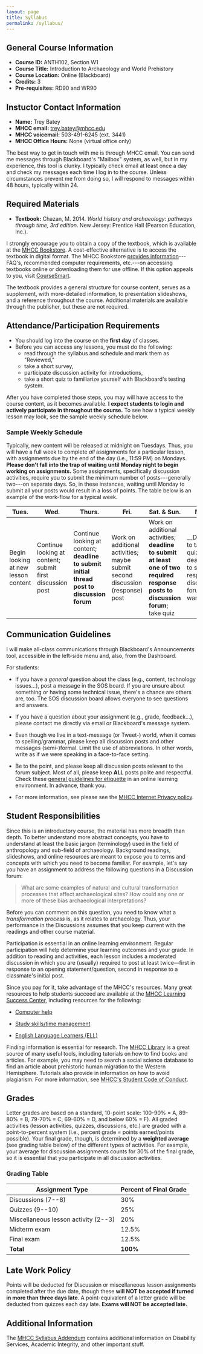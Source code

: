 ```yaml
---
layout: page
title: Syllabus
permalink: /syllabus/
---
```


## General Course Information

- **Course ID:**  ANTH102, Section W1
- **Course Title:** Introduction to Archaeology and World Prehistory
- **Course Location:** Online (Blackboard)
- **Credits:** 3
- **Pre-requisites:** RD90 and WR90


## Instuctor Contact Information

- **Name:** Trey Batey
- **MHCC email:** <trey.batey@mhcc.edu>
- **MHCC voicemail:** 503-491-6245 (ext. 3441)
- **MHCC Office Hours:** None (virtual office only)

The best way to get in touch with me is through MHCC email. You can send me messages through Blackboard's "Mailbox" system, as well, but in my experience, this tool is clunky. I typically check email at least once a day and check my messages each time I log in to the course. Unless circumstances prevent me from doing so, I will respond to messages within 48 hours, typically within 24.


## Required Materials
 
- **Textbook:**  Chazan, M. 2014. _World history and archaeology: pathways through time, 3rd edition_. New Jersey: Prentice Hall (Pearson Education, Inc.).
 
I strongly encourage you to obtain a copy of the textbook, which is available at the [MHCC Bookstore](http://www.bookstore.mhcc.cc.or.us/buy_main.asp?). A cost-effective alternative is to access the textbook in digital format. The MHCC Bookstore [provides information](http://www.bookstore.mhcc.cc.or.us/about_jumpbooks.asp?)---FAQ's, recommended computer requirements, etc.---on accessing textbooks online or downloading them for use offline. If this option appeals to you, visit [CourseSmart](http://www.coursesmart.com/IR/3058874/9780205953400?__hdv=6.8). 

The textbook provides a general structure for course content, serves as a supplement, with more-detailed information, to presentation slideshows, and a reference throughout the course. Additional materials are available through the publisher, but these are not required.


## Attendance/Participation Requirements
 
* You should log into the course on the __first day__ of classes.
* Before you can access any lessons, you must do the following:
    + read through the syllabus and schedule and mark them as "Reviewed,"
    + take a short survey,
    + participate discussion activity for introductions,
    + take a short quiz to familiarize yourself with Blackboard's testing system.
  
After you have completed those steps, you may will have access to the course content, as it becomes available. __I expect students to login and actively participate in throughout the course.__ To see how a typical weekly lesson may look, see the sample weekly schedule below.

### Sample Weekly Schedule
Typically, new content will be released at midnight on Tuesdays. Thus, you will have a full week to complete _all_ assignments for a particular lesson, with assignments due by the end of the day (i.e., 11:59 PM) on Mondays. __Please don't fall into the trap of waiting until Monday night to begin working on assignments.__ Some assignments, specifically discussion activities, require you to submit the minimum number of posts---generally two---on separate days. So, in these instances, waiting until Monday to submit all your posts would result in a loss of points. The table below is an example of the work-flow for a typical week.

Tues. | Wed. | Thurs. | Fri. | Sat. & Sun. | Mon.
----- | ---- | ------ | ---- | ---------- | ----
Begin looking at new lesson content | Continue looking at content; submit first discussion post | Continue looking at content; __deadline to submit initial thread post to discussion forum__ | Work on additional activities; maybe submit second discussion (response) post | Work on additional activities; __deadline to submit at least one of two required response posts to discussion forum__; take quiz | __Deadline to take quiz; deadline to submit respond to discussion forum as wanted


## Communication Guidelines
 
I will make all-class communications through Blackboard's Announcements tool, accessible in the left-side menu and, also, from the Dashboard.

For students:

- If you have a _general_ question about the class (e.g., content, technology issues...), post a message in the SOS board. If you are unsure about something or having some technical issue, there's a chance are others are, too.  The SOS discussion board allows everyone to see questions and answers.

- If you have a question about your assignment (e.g., grade, feedback…), please contact me directly via email or Blackboard's message system.

- Even though we live in a text-message (or Tweet-) world, when it comes to spelling/grammar, please keep all discussion posts and other messages (semi-)formal. Limit the use of abbreviations. In other words, write as if we were speaking in a face-to-face setting.

- Be to the point, and please keep all discussion posts relevant to the forum subject. Most of all, please keep __ALL__ posts polite and respectful. Check these [general guidelines for etiquette](http://online.uwc.edu/technology/etiquette) in an online learning environment. In advance, thank you.

- For more information, see please see the [MHCC Internet Privacy policy](http://www.mhcc.edu/privacy.aspx).


## Student Responsibilities
 
Since this is an introductory course, the material has more breadth than depth. To better understand more abstract concepts, you have to understand at least the basic jargon (terminology) used in the field of anthropology and sub-field of archaeology. Background readings, slideshows, and online resources are meant to expose you to terms and concepts with which you need to become familiar. For example, let's say you have an assignment to address the following questions in a Discussion forum:
 
> What are some examples of natural and cultural transformation processes that affect archaeological sites? How could any one or more of these bias archaeological interpretations?
 
Before you can comment on this question, you need to know what a _transformation process_ is, as it relates to archaeology. Thus, your performance in the Discussions assumes that you keep current with the readings and other course material.
 
Participation is essential in an online learning environment. Regular participation will help determine your learning outcomes and your grade. In addition to reading and activities, each lesson includes a moderated discussion in which you are (usually) required to post at least twice—first in response to an opening statement/question, second in response to a classmate's initial post.
 
Since you pay for it, take advantage of the MHCC's resources. Many great resources to help students succeed are available at the [MHCC Learning Success Center](http://www.mhcc.edu/lsc/), including resources for the following:

- [Computer help](http://www.mhcc.edu/StudentServices.aspx?id=404)

- [Study skills/time management](http://www.mhcc.edu/StudentServices.aspx?id=403)

- [English Language Learners (ELL)](http://www.mhcc.edu/StudentServices.aspx?id=400)
 
Finding information is essential for research. The [MHCC Library](http://www.mhcc.edu/Library.aspx) is a great source of many useful tools, including tutorials on how to find books and articles. For example, you may need to search a social science database to find an article about prehistoric human migration to the Western Hemisphere. Tutorials also provide in information on how to avoid plagiarism. For more information, see [MHCC's Student Code of Conduct](http://www.mhcc.edu/coc/).


## Grades
 
Letter grades are based on a standard, 10-point scale:  100-90% = A, 89-80% = B, 79-70% = C, 69-60% = D, and below 60% = F). All graded activities (lesson activities, quizzes, discussions, etc.) are graded with a point-to-percent system (i.e., percent grade = points earned/points possible). Your final grade, though, is determined by a __weighted average__ (see grading table below) of the different types of activities. For example, your average for discussion assignments counts for 30% of the final grade, so it is essential that you participate in all discussion activities.

### Grading Table

Assignment Type | Percent of Final Grade
--------------- | ----------------------
Discussions (7--8) | 30%
Quizzes (9--10) | 25%
Miscellaneous lesson activity (2--3) | 20%
Midterm exam | 12.5%
Final exam | 12.5%
__Total__ | __100%__


## Late Work Policy

Points will be deducted for Discussion or miscellaneous lesson assignments completed after the due date, though these __will NOT be accepted if turned in more than three days late__. A point-equivalent of a letter grade will be deducted from quizzes each day late. __Exams will NOT be accepted late.__  
 
 
## Additional Information
 
The [MHCC Syllabus Addendum](http://home.mhcc.edu/office_of_instruction/pdf%20forms/syllabus_addendum_Gresham_Bruning.pdf) contains additional information on Disability Services, Academic Integrity, and other important stuff.
